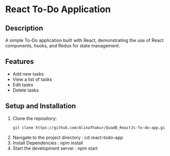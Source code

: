 # React To-Do Application

## Description
A simple To-Do application built with React, demonstrating the use of React components, hooks, and Redux for state management. 

## Features
- Add new tasks
- View a list of tasks
- Edit tasks
- Delete tasks

## Setup and Installation
1. Clone the repository:
   ```bash
   git clone https://github.com/AlinaThakur/QuadB_ReactJs-To-do-app.git
2. Navigate to the project directory :
    cd react-todo-app
3. Install Dependencies :
    npm install
4. Start the development server :
    npm start


